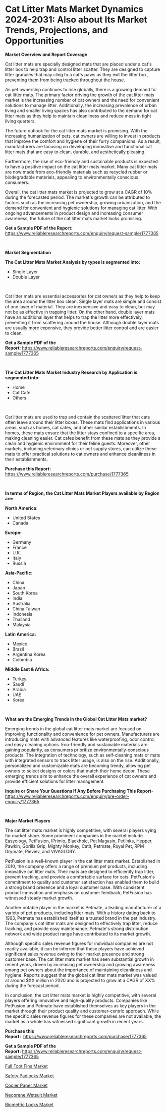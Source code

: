 <p><h1>Cat Litter Mats Market Dynamics 2024-2031: Also about Its Market Trends, Projections, and Opportunities</h1></p><p><strong>Market Overview and Report Coverage</strong></p>
<p><p>Cat litter mats are specially designed mats that are placed under a cat's litter box to help trap and control litter scatter. They are designed to capture litter granules that may cling to a cat's paws as they exit the litter box, preventing them from being tracked throughout the house.</p><p>As pet ownership continues to rise globally, there is a growing demand for cat litter mats. The primary factor driving the growth of the cat litter mats market is the increasing number of cat owners and the need for convenient solutions to manage litter. Additionally, the increasing prevalence of urban living and smaller living spaces has also contributed to the demand for cat litter mats as they help to maintain cleanliness and reduce mess in tight living quarters.</p><p>The future outlook for the cat litter mats market is promising. With the increasing humanization of pets, cat owners are willing to invest in products that improve the comfort and hygiene of their furry companions. As a result, manufacturers are focusing on developing innovative and functional cat litter mats that are easy to clean, durable, and aesthetically pleasing.</p><p>Furthermore, the rise of eco-friendly and sustainable products is expected to have a positive impact on the cat litter mats market. Many cat litter mats are now made from eco-friendly materials such as recycled rubber or biodegradable materials, appealing to environmentally conscious consumers.</p><p>Overall, the cat litter mats market is projected to grow at a CAGR of 10% during the forecasted period. The market's growth can be attributed to factors such as the increasing pet ownership, growing urbanization, and the demand for convenient and hygienic solutions for managing cat litter. With ongoing advancements in product design and increasing consumer awareness, the future of the cat litter mats market looks promising.</p></p>
<p><strong>Get a Sample PDF of the Report:</strong> <a href="https://www.reliableresearchreports.com/enquiry/request-sample/1777365">https://www.reliableresearchreports.com/enquiry/request-sample/1777365</a></p>
<p>&nbsp;</p>
<p><strong>Market Segmentation</strong></p>
<p><strong>The Cat Litter Mats Market Analysis by types is segmented into:</strong></p>
<p><ul><li>Single Layer</li><li>Double Layer</li></ul></p>
<p>&nbsp;</p>
<p><p>Cat litter mats are essential accessories for cat owners as they help to keep the area around the litter box clean. Single layer mats are simple and consist of one layer of material. They are inexpensive and easy to clean, but may not be as effective in trapping litter. On the other hand, double layer mats have an additional layer that helps to trap the litter more effectively, preventing it from scattering around the house. Although double layer mats are usually more expensive, they provide better litter control and are easier to clean.</p></p>
<p><strong>Get a Sample PDF of the Report:</strong>&nbsp;<a href="https://www.reliableresearchreports.com/enquiry/request-sample/1777365">https://www.reliableresearchreports.com/enquiry/request-sample/1777365</a></p>
<p>&nbsp;</p>
<p><strong>The Cat Litter Mats Market Industry Research by Application is segmented into:</strong></p>
<p><ul><li>Home</li><li>Cat Cafe</li><li>Others</li></ul></p>
<p>&nbsp;</p>
<p><p>Cat litter mats are used to trap and contain the scattered litter that cats often leave around their litter boxes. These mats find applications in various areas, such as homes, cat cafes, and other similar establishments. In homes, these mats ensure that the litter stays confined to a specific area, making cleaning easier. Cat cafes benefit from these mats as they provide a clean and hygienic environment for their feline guests. Moreover, other markets, including veterinary clinics or pet supply stores, can utilize these mats to offer practical solutions to cat owners and enhance cleanliness in their establishments.</p></p>
<p><strong>Purchase this Report:</strong>&nbsp; <a href="https://www.reliableresearchreports.com/purchase/1777365">https://www.reliableresearchreports.com/purchase/1777365</a></p>
<p>&nbsp;</p>
<p><strong>In terms of Region, the Cat Litter Mats Market Players available by Region are:</strong></p>
<p>
    <p> <strong> North America: </strong>
        <ul>
            <li>United States</li>
            <li>Canada</li>
        </ul>
        </p> 
    <p> <strong> Europe: </strong>
        <ul>
            <li>Germany</li>
            <li>France</li>
            <li>U.K.</li>
            <li>Italy</li>
            <li>Russia</li>
        </ul>
        </p> 
    <p> <strong> Asia-Pacific: </strong>
        <ul>
            <li>China</li>
            <li>Japan</li>
            <li>South Korea</li>
            <li>India</li>
            <li>Australia</li>
            <li>China Taiwan</li>
            <li>Indonesia</li>
            <li>Thailand</li>
            <li>Malaysia</li>
        </ul>
        </p> 
    <p> <strong> Latin America: </strong>
        <ul>
            <li>Mexico</li>
            <li>Brazil</li>
            <li>Argentina Korea</li>
            <li>Colombia</li>
        </ul>
        </p> 
    <p> <strong> Middle East & Africa: </strong>
        <ul>
            <li>Turkey</li>
            <li>Saudi</li>
            <li>Arabia</li>
            <li>UAE</li>
            <li>Korea</li>
        </ul>
    </p>
    </p>
<p>&nbsp;</p>
<p><strong>What are the Emerging Trends in the Global Cat Litter Mats market?</strong></p>
<p><p>Emerging trends in the global cat litter mats market are focused on improving functionality and convenience for pet owners. Manufacturers are introducing mats with advanced features like waterproofing, odor control, and easy cleaning options. Eco-friendly and sustainable materials are gaining popularity, as consumers prioritize environmentally-conscious products. The integration of technology, such as self-cleaning mats or mats with integrated sensors to track litter usage, is also on the rise. Additionally, personalized and customizable mats are becoming trendy, allowing pet owners to select designs or colors that match their home decor. These emerging trends aim to enhance the overall experience of cat owners and provide efficient solutions for litter management.</p></p>
<p><strong>Inquire or Share Your Questions If Any Before Purchasing This Report</strong>- <a href="https://www.reliableresearchreports.com/enquiry/pre-order-enquiry/1777365">https://www.reliableresearchreports.com/enquiry/pre-order-enquiry/1777365</a></p>
<p>&nbsp;</p>
<p><strong>Major Market Players</strong></p>
<p><p>The cat litter mats market is highly competitive, with several players vying for market share. Some prominent companies in the market include Easyology, PetFusion, IPrimio, Blackhole, Pet Magasin, Petlinks, Hepper, Pawkin, Gorilla Grip, Mighty Monkey, Catit, Petmate, Royal Pet, RPM Drymate, Pieviev, and VIVAGLORY.</p><p>PetFusion is a well-known player in the cat litter mats market. Established in 2010, the company offers a range of premium pet products, including innovative cat litter mats. Their mats are designed to efficiently trap litter, prevent tracking, and provide a comfortable surface for cats. PetFusion's commitment to quality and customer satisfaction has enabled them to build a strong brand presence and a loyal customer base. With consistent product innovation and emphasis on customer feedback, PetFusion has witnessed steady market growth.</p><p>Another notable player in the market is Petmate, a leading manufacturer of a variety of pet products, including litter mats. With a history dating back to 1963, Petmate has established itself as a trusted brand in the pet industry. The company's cat litter mats are designed to effectively trap litter, reduce tracking, and provide easy maintenance. Petmate's strong distribution network and wide product range have contributed to its market growth.</p><p>Although specific sales revenue figures for individual companies are not readily available, it can be inferred that these players have achieved significant sales revenue owing to their market presence and strong customer base. The cat litter mats market has seen substantial growth in recent years, driven by increasing pet ownership and growing awareness among pet owners about the importance of maintaining cleanliness and hygiene. Reports suggest that the global cat litter mats market was valued at around $XX million in 2020 and is projected to grow at a CAGR of XX% during the forecast period.</p><p>In conclusion, the cat litter mats market is highly competitive, with several players offering innovative and high-quality products. Companies like PetFusion and Petmate have established themselves as key players in the market through their product quality and customer-centric approach. While the specific sales revenue figures for these companies are not available, the market as a whole has witnessed significant growth in recent years.</p></p>
<p><strong>Purchase this Report:</strong>&nbsp;&nbsp;<a href="https://www.reliableresearchreports.com/purchase/1777365">https://www.reliableresearchreports.com/purchase/1777365</a></p>
<p></p>
<p><strong>Get a Sample PDF of the Report:</strong>&nbsp;<a href="https://www.reliableresearchreports.com/enquiry/request-sample/1777365">https://www.reliableresearchreports.com/enquiry/request-sample/1777365</a></p>
<p><p><a href="https://github.com/globismark/Market-Research-Report-List-1/blob/main/full-foot-fins-market.md">Full Foot Fins Market</a></p><p><a href="https://github.com/markusgodoy/Market-Research-Report-List-1/blob/main/safety-padlocks-market.md">Safety Padlocks Market</a></p><p><a href="https://github.com/lylyparadise/Market-Research-Report-List-1/blob/main/copier-paper-market.md">Copier Paper Market</a></p><p><a href="https://github.com/mauripalmi/Market-Research-Report-List-1/blob/main/neoprene-wetsuit-market.md">Neoprene Wetsuit Market</a></p><p><a href="https://github.com/nathandecarvalho/Market-Research-Report-List-1/blob/main/biometric-locks-market.md">Biometric Locks Market</a></p></p>